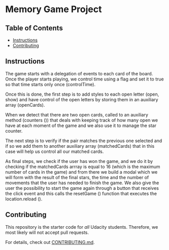 # Memory Game Project

## Table of Contents

* [Instructions](#instructions)
* [Contributing](#contributing)

## Instructions

The game starts with a delegation of events to each card of the board. Once the player starts playing, we control time using a flag and set it to true so that time starts only once (controlTime).

Once this is done, the first step is to add styles to each open letter (open, show) and have control of the open letters by storing them in an auxiliary array (openCards).

When we detect that there are two open cards, called to an auxiliary method (counters ()) that deals with keeping track of how many open we have at each moment of the game and we also use it to manage the star counter.

The next step is to verify if the pair matches the previous one selected and if so we add them to another auxiliary array (matchedCards) that in this case will help us control all our matched cards.

As final steps, we check if the user has won the game, and we do it by checking if the matchedCards arrray is equal to 16 (which is the maximum number of cards in the game) and from there we build a modal which we will form with the result of the final stars, the time and the number of movements that the user has needed to finish the game. We also give the user the possibility to start the game again through a button that receives the click event and this calls the resetGame () function that executes the location.reload ().



## Contributing

This repository is the starter code for _all_ Udacity students. Therefore, we most likely will not accept pull requests.

For details, check out [CONTRIBUTING.md](CONTRIBUTING.md).
